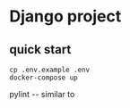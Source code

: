 # Django project

## quick start
```commandline
cp .env.example .env
docker-compose up
```

pylint -- similar to 